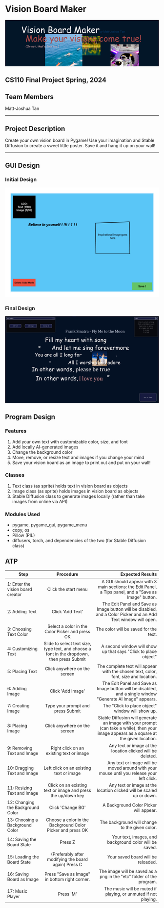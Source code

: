 # Vision Board Maker
![banner](assets/board_banner.png)
## CS110 Final Project Spring, 2024

## Team Members

Matt-Joshua Tan

***

## Project Description

Create your own vision board in Pygame! Use your imagination and Stable Diffusion to create a sweet little poster. Save it and hang it up on your wall!

***    

## GUI Design

### Initial Design

![initial gui](assets/guidraft.jpg)

### Final Design

![final gui](assets/finalgui.jpg)

## Program Design

### Features

1. Add your own text with customizable color, size, and font
2. Add locally AI-generated images
3. Change the background color
4. Move, remove, or resize text and images if you change your mind
5. Save your vision board as an image to print out and put on your wall!

### Classes

1. Text class (as sprite) holds text in vision board as objects
2. Image class (as sprite) holds images in vision board as objects
3. Stable Diffusion class to generate images locally (rather than take images from online via API)

### Modules Used

- pygame, pygame_gui, pygame_menu
- copy, os
- Pillow (PIL)
- diffusers, torch, and dependencies of the two (for Stable Diffusion class)

## ATP

| Step                 |Procedure             |Expected Results                   |
|----------------------|:--------------------:|----------------------------------:|
| 1: Enter the vision board creator | Click the start menu  | A GUI should appear with 3 main sections: the Edit Panel, a Tips panel, and a "Save as Image" button. |
| 2: Adding Text | Click 'Add Text' | The Edit Panel and Save as Image button will be disabled, and a Color Picker and an Add Text window will open. |
| 3: Choosing Text Color | Select a color in the Color Picker and press OK | The color will be saved for the text. |
| 4: Customizing Text | Slide to select text size, type text, and choose a font in the dropdown, then press Submit | A second window will show up that says "Click to place object" |
| 5: Placing Text | Click anywhere on the screen | The complete text will appear with the chosen text, color, font, size and location. |
| 6: Adding Image | Click 'Add Image' | The Edit Panel and Save as Image button will be disabled, and a single window "Generate AI Image" appears. |
| 7: Creating Image | Type your prompt and press Submit | The "Click to place object" window will show up. |
| 8: Placing Image | Click anywhere on the screen | Stable Diffusion will generate an image with your prompt (can take a while), then your image appears as a square at the given location. |
| 9: Removing Text and Image | Right click on an existing text or image | Any text or image at the location clicked will be deleted. |
| 10: Dragging Text and Image | Left click on an existing text or image | Any text or image will be moved around with your mouse until you release your left click. |
| 11: Resizing Text and Image | Click on an existing text or image and press the up/down key | Any text or image at the location clicked will be scaled up or down.|
| 12: Changing the Background Color | Click 'Change BG' | A Background Color Picker will appear. |
| 13: Choosing a Background Color | Choose a color in the Background Color Picker and press OK | The background will change to the given color.
| 14: Saving the Board State | Press Z | Your text, images, and background color will be saved. |
| 15: Loading the Board State | (Preferably after modifying the board again) Press C | Your saved board will be reloaded. |
| 16: Saving Board as Image | Press "Save as Image" in bottom right corner. | The image will be saved as a png in the "etc" folder of the program. |
| 17: Music Player | Press 'M' | The music will be muted if playing, or unmuted if not playing. |
